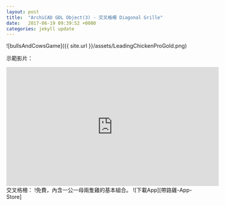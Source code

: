 ```yaml
---
layout: post
title:  "ArchiCAD GDL Object(3) - 交叉格柵 Diagonal Grille"
date:   2017-06-19 09:39:52 +0000
categories: jekyll update
---
```

![bullsAndCowsGame]({{ site.url }}/assets/LeadingChickenProGold.png)





示範影片：
<iframe width="560" height="315" src="https://www.youtube.com/embed/GpmA6hq6i4M" frameborder="0" allowfullscreen></iframe>
交叉格柵：
!免費，內含一公一母兩隻雞的基本組合。
![下載App][帶路雞-App-Store]


[帶路雞Pro-App-Store]: https://appsto.re/tw/kp-Sfb.i
[帶路雞-App-Store]: https://appsto.re/tw/amD6eb.i

